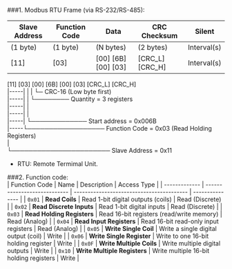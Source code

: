 ###1. Modbus RTU Frame (via RS-232/RS-485):  

| Slave Address | Function Code|   Data                 | CRC Checksum       |   Silent    |  
| ------------- | ------------ | ---------------------- | ------------------ | ----------- |  
|   (1 byte)    |   (1 byte)   | (N bytes)              |   (2 bytes)        | Interval(s) |  
|   [11]        |   [03]       | [00] [6B] [00] [03]    |   [CRC_L] [CRC_H]  | Interval(s) |  
  
[11] [03] [00] [6B] [00] [03] [CRC_L] [CRC_H]  
|-----|    |	     | 		└─ CRC-16 (Low byte first)  
|-----|    |         └──────── Quantity = 3 registers  
|-----|    |  
|-----|    |  
|-----|    └───────────── Start address = 0x006B  
|-----└────────────────── Function Code = 0x03 (Read Holding Registers)  
|  
└─────────────────────── Slave Address = 0x11  
  
- RTU: Remote Termimal Unit.  
  
###2. Function code:   
| Function Code | Name                         | Description                               | Access Type     |
| ------------- | ---------------------------- | ----------------------------------------- | --------------- |
| `0x01`        | **Read Coils**               | Read 1-bit digital outputs (coils)        | Read (Discrete) |
| `0x02`        | **Read Discrete Inputs**     | Read 1-bit digital inputs                 | Read (Discrete) |
| `0x03`        | **Read Holding Registers**   | Read 16-bit registers (read/write memory) | Read (Analog)   |
| `0x04`        | **Read Input Registers**     | Read 16-bit read-only input registers     | Read (Analog)   |
| `0x05`        | **Write Single Coil**        | Write a single digital output (coil)      | Write           |
| `0x06`        | **Write Single Register**    | Write to one 16-bit holding register      | Write           |
| `0x0F`        | **Write Multiple Coils**     | Write multiple digital outputs            | Write           |
| `0x10`        | **Write Multiple Registers** | Write multiple 16-bit holding registers   | Write           |



